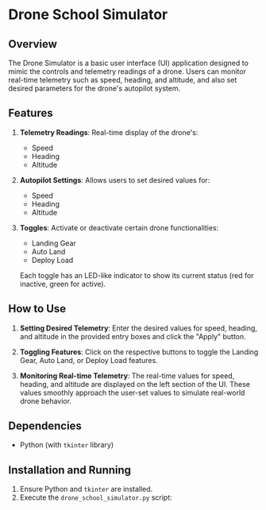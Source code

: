 # Drone School Simulator

## Overview
The Drone Simulator is a basic user interface (UI) application designed to mimic the controls and telemetry readings of a drone. Users can monitor real-time telemetry such as speed, heading, and altitude, and also set desired parameters for the drone's autopilot system.

## Features
1. **Telemetry Readings**: Real-time display of the drone's:
   - Speed
   - Heading
   - Altitude

2. **Autopilot Settings**: Allows users to set desired values for:
   - Speed
   - Heading
   - Altitude

3. **Toggles**: Activate or deactivate certain drone functionalities:
   - Landing Gear
   - Auto Land
   - Deploy Load

   Each toggle has an LED-like indicator to show its current status (red for inactive, green for active).

## How to Use
1. **Setting Desired Telemetry**: Enter the desired values for speed, heading, and altitude in the provided entry boxes and click the "Apply" button.

2. **Toggling Features**: Click on the respective buttons to toggle the Landing Gear, Auto Land, or Deploy Load features.

3. **Monitoring Real-time Telemetry**: The real-time values for speed, heading, and altitude are displayed on the left section of the UI. These values smoothly approach the user-set values to simulate real-world drone behavior.

## Dependencies
- Python (with `tkinter` library)

## Installation and Running
1. Ensure Python and `tkinter` are installed.
2. Execute the `drone_school_simulator.py` script:
